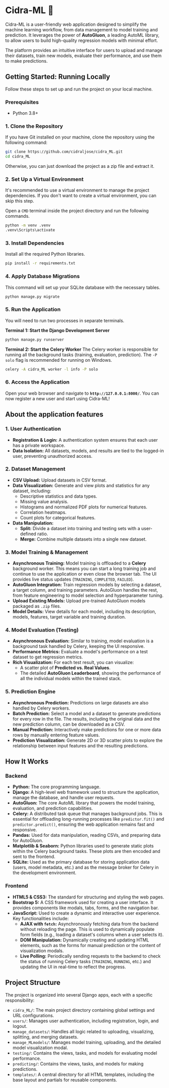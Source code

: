 # Cidra-ML 🍋

Cidra-ML is a user-friendly web application designed to simplify the machine learning workflow, from data management to model training and prediction. It leverages the power of **AutoGluon**, a leading AutoML library, to allow users to build high-quality regression models with minimal effort.

The platform provides an intuitive interface for users to upload and manage their datasets, train new models, evaluate their performance, and use them to make predictions.

## Getting Started: Running Locally

Follow these steps to set up and run the project on your local machine.

### Prerequisites

- Python 3.8+

### 1. Clone the Repository

If you have Git installed on your machine, clone the repository using the following command:

```bash
git clone https://github.com/cidraljose/cidra_ML.git
cd cidra_ML
```

Otherwise, you can just download the project as a zip file and extract it.

### 2. Set Up a Virtual Environment

It's recommended to use a virtual environment to manage the project dependencies. If you don't want to create a virtual environment, you can skip this step.

Open a `CMD` terminal inside the project directory and run the following commands.

```bash
python -m venv .venv
.venv\Scripts\activate
```

### 3. Install Dependencies

Install all the required Python libraries.

```bash
pip install -r requirements.txt
```

### 4. Apply Database Migrations

This command will set up your SQLite database with the necessary tables.

```bash
python manage.py migrate
```

### 5. Run the Application

You will need to run two processes in separate terminals.

**Terminal 1: Start the Django Development Server**

```bash
python manage.py runserver
```

**Terminal 2: Start the Celery Worker**
The Celery worker is responsible for running all the background tasks (training, evaluation, prediction). The `-P solo` flag is recommended for running on Windows.

```bash
celery -A cidra_ML worker -l info -P solo
```

### 6. Access the Application

Open your web browser and navigate to **`http://127.0.0.1:8000/`**. You can now register a new user and start using Cidra-ML!

## About the application features

### 1. User Authentication

- **Registration & Login:** A authentication system ensures that each user has a private workspace.
- **Data Isolation:** All datasets, models, and results are tied to the logged-in user, preventing unauthorized access.

### 2. Dataset Management

- **CSV Upload:** Upload datasets in CSV format.
- **Data Visualization:** Generate and view plots and statistics for any dataset, including:
  - Descriptive statistics and data types.
  - Missing value analysis.
  - Histograms and normalized PDF plots for numerical features.
  - Correlation heatmaps.
  - Count plots for categorical features.
- **Data Manipulation:**
  - **Split:** Divide a dataset into training and testing sets with a user-defined ratio.
  - **Merge:** Combine multiple datasets into a single new dataset.

### 3. Model Training & Management

- **Asynchronous Training:** Model training is offloaded to a **Celery** background worker. This means you can start a long training job and continue to use the application or even close the browser tab. The UI provides live status updates (`TRAINING`, `COMPLETED`, `FAILED`).
- **AutoGluon Integration:** Train regression models by selecting a dataset, a target column, and training parameters. AutoGluon handles the rest, from feature engineering to model selection and hyperparameter tuning.
- **Upload Existing Models:** Upload pre-trained AutoGluon models packaged as `.zip` files.
- **Model Details:** View details for each model, including its description, models, features, target variable and training duration.

### 4. Model Evaluation (Testing)

- **Asynchronous Evaluation:** Similar to training, model evaluation is a background task handled by Celery, keeping the UI responsive.
- **Performance Metrics:** Evaluate a model's performance on a test dataset to get regression metrics.
- **Rich Visualization:** For each test result, you can visualize:
  - A scatter plot of **Predicted vs. Real Values**.
  - The detailed **AutoGluon Leaderboard**, showing the performance of all the individual models within the trained stack.

### 5. Prediction Engine

- **Asynchronous Prediction:** Predictions on large datasets are also handled by Celery workers.
- **Batch Prediction:** Select a model and a dataset to generate predictions for every row in the file. The results, including the original data and the new prediction column, can be downloaded as a CSV.
- **Manual Prediction:** Interactively make predictions for one or more data rows by manually entering feature values.
- **Prediction Visualization:** Generate 2D or 3D scatter plots to explore the relationship between input features and the resulting predictions.

## How It Works

### Backend

- **Python:** The core programming language.
- **Django:** A high-level web framework used to structure the application, manage the database, and handle user requests.
- **AutoGluon:** The core AutoML library that powers the model training, evaluation, and prediction capabilities.
- **Celery:** A distributed task queue that manages background jobs. This is essential for offloading long-running processes like `predictor.fit()` and `predictor.predict()`, ensuring the web application remains fast and responsive.
- **Pandas:** Used for data manipulation, reading CSVs, and preparing data for AutoGluon.
- **Matplotlib & Seaborn:** Python libraries used to generate static plots within the Celery background tasks. These plots are then encoded and sent to the frontend.
- **SQLite:** Used as the primary database for storing application data (users, model metadata, etc.) and as the message broker for Celery in the development environment.

### Frontend

- **HTML5 & CSS3:** The standard for structuring and styling the web pages.
- **Bootstrap 5:** A CSS framework used for creating a user interface. It provides components like modals, tabs, forms, and the navigation bar.
- **JavaScript:** Used to create a dynamic and interactive user experience. Key functionalities include:
  - **AJAX with `fetch`:** Asynchronously fetching data from the backend without reloading the page. This is used to dynamically populate form fields (e.g., loading a dataset's columns when a user selects it).
  - **DOM Manipulation:** Dynamically creating and updating HTML elements, such as the forms for manual prediction or the content of visualization modals.
  - **Live Polling:** Periodically sending requests to the backend to check the status of running Celery tasks (`TRAINING`, `RUNNING`, etc.) and updating the UI in real-time to reflect the progress.

## Project Structure

The project is organized into several Django apps, each with a specific responsibility:

- `cidra_ML/`: The main project directory containing global settings and URL configurations.
- `users/`: Manages user authentication, including registration, login, and logout.
- `manage_datasets/`: Handles all logic related to uploading, visualizing, splitting, and merging datasets.
- `manage_MLmodels/`: Manages model training, uploading, and the detailed model visualization modal.
- `testing/`: Contains the views, tasks, and models for evaluating model performance.
- `predicting/`: Contains the views, tasks, and models for making predictions.
- `templates/`: A central directory for all HTML templates, including the base layout and partials for reusable components.
